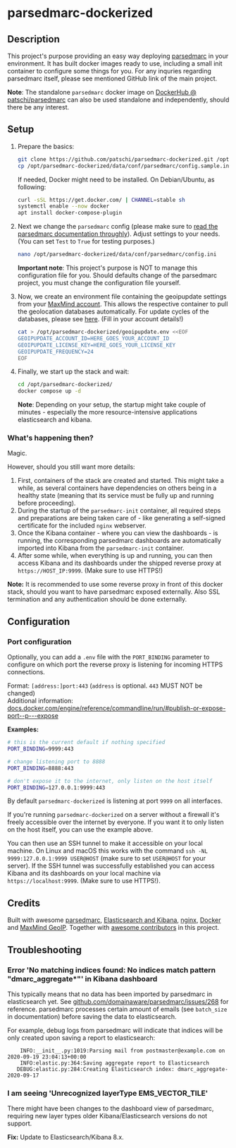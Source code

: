 # parsedmarc-dockerized

## Description

This project's purpose providing an easy way deploying [parsedmarc](https://github.com/domainaware/parsedmarc) in your environment. It has built docker images ready to use, including a small init container to configure some things for you. For any inquries regarding parsedmarc itself, please see mentioned GitHub link of the main project.

**Note**: The standalone `parsedmarc` docker image on [DockerHub @ patschi/parsedmarc](https://hub.docker.com/r/patschi/parsedmarc) can also be used standalone and independently, should there be any interest.

## Setup

1. Prepare the basics:

    ```bash
    git clone https://github.com/patschi/parsedmarc-dockerized.git /opt/parsedmarc-dockerized/
    cp /opt/parsedmarc-dockerized/data/conf/parsedmarc/config.sample.ini /opt/parsedmarc-dockerized/data/conf/parsedmarc/config.ini
    ```

    If needed, Docker might need to be installed. On Debian/Ubuntu, as following:

    ```bash
    curl -sSL https://get.docker.com/ | CHANNEL=stable sh
    systemctl enable --now docker
    apt install docker-compose-plugin
    ```

2. Next we change the `parsedmarc` config (please make sure to [read the parsedmarc documentation throughly](https://domainaware.github.io/parsedmarc/#configuration-file)). Adjust settings to your needs. (You can set `Test` to `True` for testing purposes.)

    ```bash
    nano /opt/parsedmarc-dockerized/data/conf/parsedmarc/config.ini
    ```

    **Important note**: This project's purpose is NOT to manage this configuration file for you. Should defaults change of the parsedmarc project, you must change the configuration file yourself.

3. Now, we create an environment file containing the geoipupdate settings from your [MaxMind account](https://www.maxmind.com/en/account/). This allows the respective container to pull the geolocation databases automatically. For update cycles of the databases, please see [here](https://support.maxmind.com/geoip-faq/geoip2-and-geoip-legacy-database-updates/how-often-are-the-geoip2-and-geoip-legacy-databases-updated/). (Fill in your account details!)

    ```bash
    cat > /opt/parsedmarc-dockerized/geoipupdate.env <<EOF
    GEOIPUPDATE_ACCOUNT_ID=HERE_GOES_YOUR_ACCOUNT_ID
    GEOIPUPDATE_LICENSE_KEY=HERE_GOES_YOUR_LICENSE_KEY
    GEOIPUPDATE_FREQUENCY=24
    EOF
    ```

4. Finally, we start up the stack and wait:

    ```bash
    cd /opt/parsedmarc-dockerized/
    docker compose up -d
    ```

    **Note**: Depending on your setup, the startup might take couple of minutes - especially the more resource-intensive applications elasticsearch and kibana.

### What's happening then?

Magic.

However, should you still want more details:

1. First, containers of the stack are created and started. This might take a while, as several containers have dependencies on others being in a healthy state (meaning that its service must be fully up and running before proceeding).
2. During the startup of the `parsedmarc-init` container, all required steps and preparations are being taken care of - like generating a self-signed certificate for the included `nginx` webserver.
3. Once the Kibana container - where you can view the dashboards - is running, the corresponding parsedmarc dashboards are automatically imported into Kibana from the `parsedmarc-init` container.
4. After some while, when everything is up and running, you can then access Kibana and its dashboards under the shipped reverse proxy at `https://HOST_IP:9999`. (Make sure to use HTTPS!)

**Note:** It is recommended to use some reverse proxy in front of this docker stack, should you want to have parsedmarc exposed externally. Also SSL termination and any authentication should be done externally.

## Configuration

### Port configuration

Optionally, you can add a `.env` file with the `PORT_BINDING` parameter to configure on which port the reverse proxy is listening for incoming HTTPS connections.

Format: `[address:]port:443` (`address` is optional. `443` MUST NOT be changed)  
Additional information: [docs.docker.com/engine/reference/commandline/run/#publish-or-expose-port--p---expose](https://docs.docker.com/engine/reference/commandline/run/#publish-or-expose-port--p---expose)

**Examples:**

```bash
# this is the current default if nothing specified
PORT_BINDING=9999:443

# change listening port to 8888
PORT_BINDING=8888:443

# don't expose it to the internet, only listen on the host itself
PORT_BINDING=127.0.0.1:9999:443
```

By default `parsedmarc-dockerized` is listening at port `9999` on all interfaces.

If you're running `parsedmarc-dockerized` on a server without a firewall it's freely accessible over the internet by everyone. If you want it to only listen on the host itself, you can use the example above.

You can then use an SSH tunnel to make it accessible on your local machine. On Linux and macOS this works with the command `ssh -NL 9999:127.0.0.1:9999 USER@HOST` (make sure to set `USER@HOST` for your server). If the SSH tunnel was successfully established you can access Kibana and its dashboards on your local machine via `https://localhost:9999`. (Make sure to use HTTPS!).

## Credits

Built with awesome [parsedmarc](https://github.com/domainaware/parsedmarc), [Elasticsearch and Kibana](https://www.elastic.co/), [nginx](https://nginx.org), [Docker](https://docker.com) and [MaxMind GeoIP](https://dev.maxmind.com/geoip/geoip2/geolite2/). Together with [awesome contributors](https://github.com/patschi/parsedmarc-dockerized/graphs/contributors) in this project.

## Troubleshooting

### Error 'No matching indices found: No indices match pattern "dmarc_aggregate*"' in Kibana dashboard

This typically means that no data has been imported by parsedmarc in elasticsearch yet. See [github.com/domainaware/parsedmarc/issues/268](https://github.com/domainaware/parsedmarc/issues/268) for reference. parsedmarc processes certain amount of emails (see `batch_size` in documentation) before saving the data to elasticsearch.

For example, debug logs from parsedmarc will indicate that indices will be only created upon saving a report to elasticsearch:

```text
    INFO:__init__.py:1019:Parsing mail from postmaster@example.com on 2020-09-19 23:04:13+00:00
    INFO:elastic.py:364:Saving aggregate report to Elasticsearch
   DEBUG:elastic.py:284:Creating Elasticsearch index: dmarc_aggregate-2020-09-17
```

### I am seeing 'Unrecognized layerType EMS_VECTOR_TILE'

There might have been changes to the dashboard view of parsedmarc, requiring new layer types older Kibana/Elasticsearch versions do not support.

**Fix:**
Update to Elasticsearch/Kibana 8.x.
